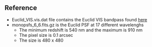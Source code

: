 ## Reference
* Euclid_VIS.vis.dat file contains the Euclid VIS bandpass found [here](http://svo2.cab.inta-csic.es/svo/theory/fps3/index.php?mode=browse&gname=Euclid&gname2=VIS&asttype=)
* monopsfs_6_6.fits.gz is the Euclid PSF at 17 different wavelenghs
    - The minimum redshift is 540 nm and the maximum is 910 nm
    - The pixel size is 0.1 arcsec
    - The size is 480 x 480
